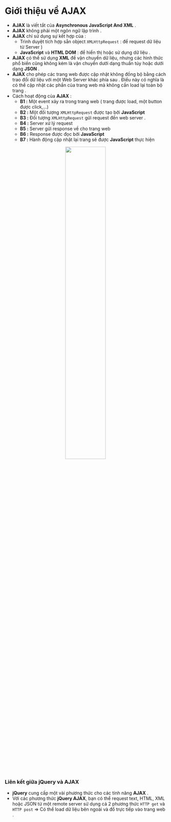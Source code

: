 # Giới thiệu về AJAX
- **AJAX** là viết tắt của **Asynchronous JavaScript And XML** .
- **AJAX** không phải một ngôn ngữ lập trình .
- **AJAX** chỉ sử dụng sự kết hợp của :
    - Trình duyệt tích hợp sẵn object `XMLHttpRequest` : để request dữ liệu từ Server )
    - **JavaScript** và **HTML DOM** : để hiển thị hoặc sử dụng dữ liệu .
- **AJAX** có thể sử dụng **XML** để vận chuyển dữ liệu, nhưng các hình thức phổ biến cũng không kém là vận chuyển dưới dạng thuần túy hoặc dưới dạng **JSON** .
- **AJAX** cho phép các trang web được cập nhật không đồng bộ bằng cách trao đổi dữ liệu với một Web Server khác phía sau . Điều này có nghĩa là có thể cập nhật các phần của trang web mà không cần load lại toàn bộ trang .
- Cách hoạt động của **AJAX** :
    - **B1 :** Một event xảy ra trong trang web ( trang được load, một button được click,...)
    - **B2 :** Một đối tượng `XMLHttpRequest` được tạo bởi **JavaScript**
    - **B3 :** Đối tượng `XMLHttpRequest` gửi request đến web server .
    - **B4 :** Server xử lý request 
    - **B5 :** Server gửi response về cho trang web
    - **B6 :** Response được đọc bởi **JavaScript**
    - **B7 :** Hành động cập nhật lại trang sẽ được **JavaScript** thực hiện

<p align=center><img src=https://i.imgur.com/XKt1EVM.png width=50%></p>

### **Liên kết giữa jQuery và AJAX**
- **jQuery** cung cấp một vài phương thức cho các tính năng **AJAX** .
- Với các phương thức **jQuery AJAX**,  bạn có thể request text, HTML, XML hoặc JSON từ một remote server sử dụng cả 2 phương thức `HTTP get` và `HTTP post` => Có thể load dữ liệu bên ngoài và đổ trực tiếp vào trang web .